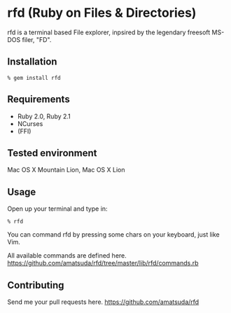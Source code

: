 # rfd (Ruby on Files & Directories)

rfd is a terminal based File explorer, inpsired by the legendary freesoft MS-DOS filer, "FD".

## Installation

    % gem install rfd

## Requirements

* Ruby 2.0, Ruby 2.1
* NCurses
* (FFI)

## Tested environment

Mac OS X Mountain Lion, Mac OS X Lion

## Usage

Open up your terminal and type in:

    % rfd

You can command rfd by pressing some chars on your keyboard, just like Vim.

All available commands are defined here. https://github.com/amatsuda/rfd/tree/master/lib/rfd/commands.rb

## Contributing

Send me your pull requests here. https://github.com/amatsuda/rfd
